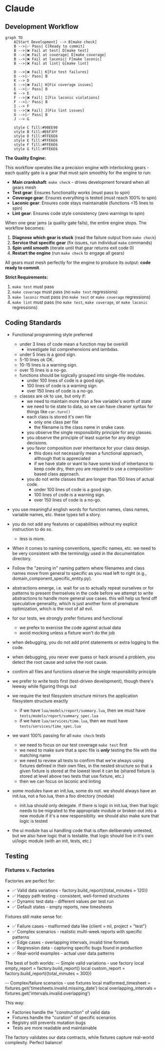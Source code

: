 # Claude

## Development Workflow

```mermaid
graph TD
    A[Start Development] --> B[make check]
    B -->|✅ Pass| C[Ready to commit]
    B -->|❌ Fail at test| D[make test]
    B -->|❌ Fail at coverage| E[make coverage]
    B -->|❌ Fail at laconic| F[make laconic]
    B -->|❌ Fail at lint| G[make lint]
    
    D -->|❌ Fail| K[Fix test failures]
    D -->|✅ Pass| B
    K --> D
    E -->|❌ Fail| H[Fix coverage issues]
    E -->|✅ Pass| B
    H --> E
    F -->|❌ Fail| I[Fix laconic violations]
    F -->|✅ Pass| B
    I --> F
    G -->|❌ Fail| J[Fix lint issues]
    G -->|✅ Pass| B
    J --> G
    
    style C fill:#90EE90
    style B fill:#E6F3FF
    style D fill:#FFE6E6
    style E fill:#FFE6E6
    style F fill:#FFE6E6
    style G fill:#FFE6E6
```

**The Quality Engine:**

This workflow operates like a precision engine with interlocking gears - each quality gate is a gear that must spin smoothly for the engine to run:

- **Main crankshaft**: `make check` - drives development forward when all gears mesh
- **Test gear**: Ensures functionality works (must pass to spin)
- **Coverage gear**: Ensures everything is tested (must reach 100% to spin)  
- **Laconic gear**: Ensures code stays maintainable (functions <15 lines to spin)
- **Lint gear**: Ensures code style consistency (zero warnings to spin)

When one gear jams (a quality gate fails), the entire engine stops. The workflow becomes:

1. **Diagnose which gear is stuck** (read the failure output from `make check`)
2. **Service that specific gear** (fix issues, run individual `make` commands)
3. **Spin until smooth** (iterate until that gear returns exit code 0)
4. **Restart the engine** (run `make check` to engage all gears)

All gears must mesh perfectly for the engine to produce its output: **code ready to commit**.

**Strict Requirements:**
1. `make test` must pass
2. `make coverage` must pass (no `make test` regressions)
3. `make laconic` must pass (no `make test` or `make coverage` regressions)  
4. `make lint` must pass (no `make test`, `make coverage`, or `make laconic` regressions)

## Coding Standards

- Functional programming style preferred
    - under 3 lines of code mean a function may be overkill
        - investigate list comprehensions and lambdas.
    - under 5 lines is a good sign.
    - 5-10 lines ok OK.
    - 10-15 lines is a warning sign.
    - over 15 lines is a no-go.
    - functions should be logically grouped into single-file modules.
        - under 100 lines of code is a good sign.
        - 100 lines of code is a warning sign.
        - over 150 lines of code is a no-go.
    - classes are ok to use, but only if:
        - we need to maintain more than a few variable's worth of state
        - we need to tie state to data, so we can have cleaner syntax for things like `car.turn()`
        - each class is stored it's own file
            - only one class per file
            - the filename is the class name in snake case.
        - you observe the single responsibility principle for any classes.
        - you observe the principle of least suprise for any design decisions.
        - you favor composition over inheritance for your class design.
            - this does not necessarily mean a functional approach, although that is appreciated
            - if we have state or want to have some kind of inhertance to keep code dry, then
              you are required to use a composition-based class approach.
        - you do not write classes that are longer than 150 lines of actual code.
            - under 100 lines of code is a good sign.
            - 100 lines of code is a warning sign.
            - over 150 lines of code is a no-go.
- you use meaningful english words for function names, class names, variable names, etc. these types tell a story.
- you do not add any features or capabilities without my explicit instruction to do so.
    - less is more.
- When it comes to naming conventions, specific names, etc. we need to be very consistent with the terminolgy used in the documentation directory.
- Follow the "zeroing in" naming pattern where filenames and class names move from general to specific as you read left to right (e.g., domain_component_specific_entity.py).
- abstractions emerge, i.e. wait for us to actually repeat ourselves or for patterns to present themselves in the code before we attempt to write abstractions to handle more general use cases. this will help us fend off speculative generality, which is just another form of premature optimization, which is the root of all evil.
- for our tests, we strongly prefer fixtures and functional
    - we prefex to exercise the code against actual data
    - avoid mocking unless a fixture won't do the job
- when debugging, you do not add print statements or extra logging to the code.
- when debugging, you never ever guess or hack around a problem, you detect the root cause and solve the root cause.

- confirm all files and functions observe the single responsiblity principle
- we prefer to write tests first (test-driven development), though there's leeway while figuring things out
- we require the test filesystem structure mirrors the application filesystem structure exactly
    - if we have `lua/models/report/summary.lua`, then we must have `tests/models/report/summary_spec.lua`
    - if we have `lua/services/time.lua`, then we must have `tests/services/time_spec.lua`
- we want 100% passing for all `make check` tests
    - we need to focus on our test coverage `make test` first
    - we need to make sure that a spec file is ***only*** testing the file with the matching name
    - we need to review all tests to confirm that we're always using fixtures defined in their own files, in the nested structure so that a given fixture is stored at the lowest level it can be (shared fixture is stored at level above two tests that use fixture, etc.)
    - then we can focus on laconic and linting
- some modules have an init.lua, some do not. we should always have an init.lua, not a foo.lua, then a foo directory (module)
    - init.lua should only delegate. if there is logic in init.lua, then that logic needs to be migrated to the appropriate module or broken out into a new module if it's a new responsiblity. we should also make sure that logic is tested
- the ui module has ui handling code that is often deliberately untested, but we also have logic that is testable. that logic should live in it's own ui/logic module (with an init, tests, etc.)

## Testing

### Fixtures v. Factories

Factories are perfect for:
- ✅ Valid data variations -
factory.build_report({total_minutes = 120})
- ✅ Happy path testing - consistent, well-formed structures
- ✅ Dynamic test data - different values per test run
- ✅ Default states - empty reports, new timesheets

Fixtures still make sense for:
- ✅ Failure cases - malformed data like {client = nil,
project = "test"}
- ✅ Complex scenarios - realistic multi-week reports with
specific patterns
- ✅ Edge cases - overlapping intervals, invalid time formats
- ✅ Regression data - capturing specific bugs found in
production
- ✅ Real-world examples - actual user data patterns

The best of both worlds:
-- Simple valid variations - use factory
local empty_report = factory.build_report()
local custom_report = factory.build_report({total_minutes = 300})

-- Complex/failure scenarios - use fixtures
local malformed_timesheet =
fixtures.get('timesheets.invalid.missing_date')
local overlapping_intervals =
fixtures.get('intervals.invalid.overlapping')

This way:
- Factories handle the "construction" of valid data
- Fixtures handle the "curation" of specific scenarios
- Registry still prevents mutation bugs
- Tests are more readable and maintainable

The factory validates our data contracts, while fixtures
capture real-world complexity. Perfect balance!

